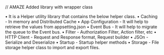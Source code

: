﻿// AMAZE Added library with wrapper class

•	It is a Helper utility library that contains the below helper class.
•	Caching - In memory and Distributed Cache 
•	App Configuration - It will help to retrieve the values from appsetting.json
•	Event Bus - It will help to migrate the queue to the Event bus. 
•	Filter - Authorization Filter, Action filter, etc
•	HTTP Client - Request and Response format, Request builder
•	JSOn - Serialize and Deserialize
•	Startup - Startup helper methods
•	Storage - File storage helper class to import and export files.
